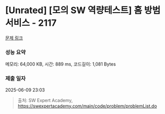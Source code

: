 # [Unrated] [모의 SW 역량테스트] 홈 방범 서비스 - 2117 

[문제 링크](https://swexpertacademy.com/main/code/problem/problemDetail.do?contestProbId=AV5V61LqAf8DFAWu) 

### 성능 요약

메모리: 64,000 KB, 시간: 889 ms, 코드길이: 1,081 Bytes

### 제출 일자

2025-06-09 23:03



> 출처: SW Expert Academy, https://swexpertacademy.com/main/code/problem/problemList.do